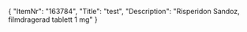 {
  "ItemNr": "163784",
  "Title": "test",
  "Description": "Risperidon Sandoz, filmdragerad tablett 1 mg"
}